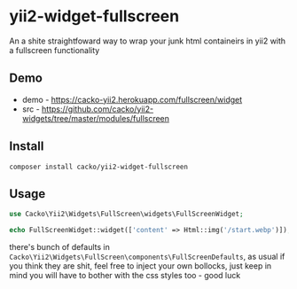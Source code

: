 # yii2-widget-fullscreen

An a shite straightfoward way to wrap your junk html containeirs in yii2 with a fullscreen functionality

## Demo
* demo - https://cacko-yii2.herokuapp.com/fullscreen/widget
* src - https://github.com/cacko/yii2-widgets/tree/master/modules/fullscreen

## Install
```shell
composer install cacko/yii2-widget-fullscreen
```

## Usage

```php
use Cacko\Yii2\Widgets\FullScreen\widgets\FullScreenWidget;

echo FullScreenWidget::widget(['content' => Html::img('/start.webp')]);

```

there's bunch of defaults in `Cacko\Yii2\Widgets\FullScreen\components\FullScreenDefaults`, as usual if you think they are shit, feel free to inject your own bollocks, just keep in mind you will have to bother with the css styles too - good luck
